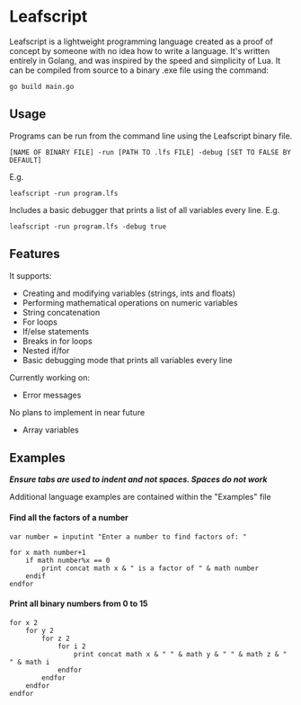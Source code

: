 # Leafscript
Leafscript is a lightweight programming language created as a proof of concept by someone with no idea how to write a language.
It's written entirely in Golang, and was inspired by the speed and simplicity of Lua. It can be compiled from source to a binary .exe file using the command:

```go build main.go```

## Usage
Programs can be run from the command line using the Leafscript binary file.

```[NAME OF BINARY FILE] -run [PATH TO .lfs FILE] -debug [SET TO FALSE BY DEFAULT]```

E.g. 

```leafscript -run program.lfs```

Includes a basic debugger that prints a list of all variables every line. E.g. 

```leafscript -run program.lfs -debug true```


## Features
It supports:
- Creating and modifying variables (strings, ints and floats)
- Performing mathematical operations on numeric variables
- String concatenation
- For loops
- If/else statements
- Breaks in for loops
- Nested if/for
- Basic debugging mode that prints all variables every line

Currently working on:
- Error messages

No plans to implement in near future
- Array variables

## Examples

***Ensure tabs are used to indent and not spaces. Spaces do not work***

Additional language examples are contained within the "Examples" file

#### Find all the factors of a number
```
var number = inputint "Enter a number to find factors of: "

for x math number+1
	if math number%x == 0
		print concat math x & " is a factor of " & math number
	endif
endfor
```

#### Print all binary numbers from 0 to 15
```
for x 2
	for y 2
		for z 2
			for i 2
				print concat math x & " " & math y & " " & math z & " " & math i
			endfor
		endfor
	endfor
endfor
```
